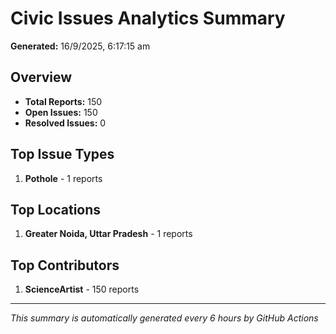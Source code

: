 #  Civic Issues Analytics Summary

**Generated:** 16/9/2025, 6:17:15 am

##  Overview
- **Total Reports:** 150
- **Open Issues:** 150
- **Resolved Issues:** 0

##  Top Issue Types
1. **Pothole** - 1 reports

##  Top Locations
1. **Greater Noida, Uttar Pradesh** - 1 reports

##  Top Contributors
1. **ScienceArtist** - 150 reports

---
*This summary is automatically generated every 6 hours by GitHub Actions*
